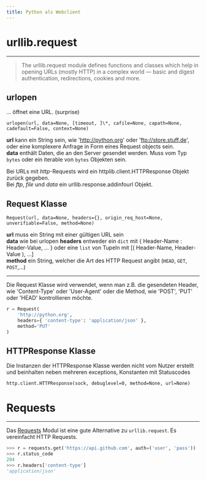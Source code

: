 ```yaml
---
title: Python als Webclient
---
```


# urllib.request

---

> The urllib.request module defines functions and classes which help in opening URLs (mostly HTTP) in a complex world — basic and digest authentication, redirections, cookies and more.


## urlopen

... öffnet eine URL. (surprise)

    urlopen(url, data=None, [timeout, ]\*, cafile=None, capath=None, cadefault=False, context=None)

**url** kann ein String sein, wie 'http://python.org' oder 'ftp://store.stuff.de', oder eine komplexere Anfrage in Form eines Request objects sein.  
**data** enthält Daten, die an den Server gesendet werden. Muss vom Typ `bytes` oder ein iterable von `bytes` Objekten sein.  

Bei URLs mit *http*-Requests wird ein httplib.client.HTTPResponse Objekt zurück gegeben.  
Bei *ftp*, *file* und *data* ein urllib.response.addinfourl Objekt.


## Request Klasse

    Request(url, data=None, headers={}, origin_req_host=None, unverifiable=False, method=None)

**url** muss ein String mit einer gültigen URL sein  
**data** wie bei urlopen
**headers** entweder ein `dict` mit { Header-Name : Header-Value, ... } oder eine `list` von Tupeln mit [( Header-Name, Header-Value ), ...]  
**method** ein String, welcher die Art des HTTP Request angibt (`HEAD`, `GET`, `POST`,...)

---

Die Request Klasse wird verwendet, wenn man z.B. die gesendeten Header, wie 'Content-Type' oder 'User-Agent' oder die Method, wie 'POST', 'PUT' oder 'HEAD' kontrollieren möchte.

```python
r = Request(
    'http://python.org',
    headers={ 'content-type': 'application/json' },
    method='PUT'
)
```

## HTTPResponse Klasse

Die Instanzen der HTTPResponse Klasse werden nicht vom Nutzer erstellt und beinhalten neben mehreren exceptions, Konstanten mit Statuscodes

    http.client.HTTPResponse(sock, debuglevel=0, method=None, url=None)


# Requests

---

Das [Requests](https://github.com/kennethreitz/requests) Modul ist eine gute Alternative zu `urllib.request`.  Es vereinfacht HTTP Requests.

```python
>>> r = requests.get('https://api.github.com', auth=('user', 'pass'))
>>> r.status_code
204
>>> r.headers['content-type']
'application/json'
```
